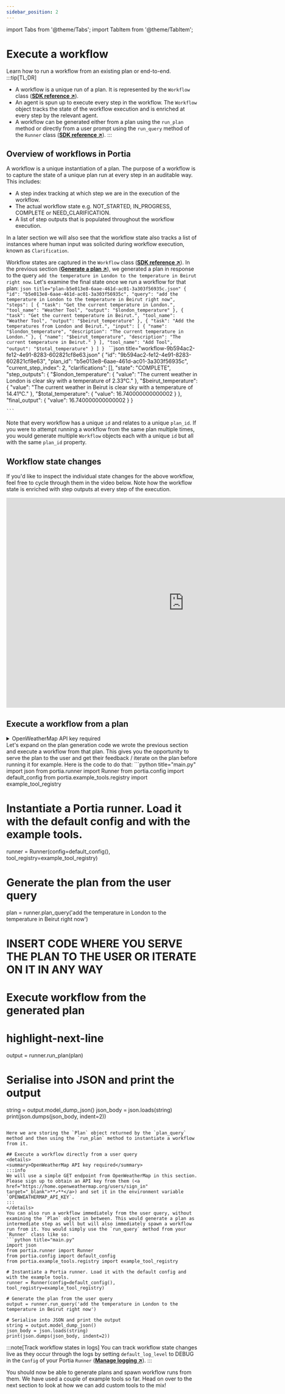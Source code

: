 ```yaml
---
sidebar_position: 2
---
```


import Tabs from '@theme/Tabs';
import TabItem from '@theme/TabItem';

# Execute a workflow
Learn how to run a workflow from an existing plan or end-to-end.
:::tip[TL;DR]
- A workflow is a unique run of a plan. It is represented by the `Workflow` class (<a href="/SDK/portia/workflow" target="_blank">**SDK reference ↗**</a>).
- An agent is spun up to execute every step in the workflow. The `Workflow` object tracks the state of the workflow execution and is enriched at every step by the relevant agent.
- A workflow can be generated either from a plan using the `run_plan` method or directly from a user prompt using the `run_query` method of the `Runner` class (<a href="/SDK/portia/runner" target="_blank">**SDK reference ↗**</a>).
:::

## Overview of workflows in Portia
A workflow is a unique instantiation of a plan. The purpose of a workflow is to capture the state of a unique plan run at every step in an auditable way. This includes:
- A step index tracking at which step we are in the execution of the workflow.
- The actual workflow state e.g. NOT_STARTED, IN_PROGRESS, COMPLETE or NEED_CLARIFICATION.
- A list of step outputs that is populated throughout the workflow execution.

In a later section we will also see that the workflow state also tracks a list of instances where human input was solicited during workflow execution, known as `Clarification`.

Workflow states are captured in the `Workflow` class (<a href="/SDK/portia/workflow" target="_blank">**SDK reference ↗**</a>). In the previous section (<a href="/product/Plan%20and%20run%20workflows/Generate%20a%20plan" target="_blank">**Generate a plan ↗**</a>), we generated a plan in response to the query `add the temperature in London to the temperature in Beirut right now`. Let's examine the final state once we run a workflow for that plan:
<Tabs>
  <TabItem value="plan" label="Generated plan >>">
    ```json title="plan-b5e013e8-6aae-461d-ac01-3a303f56935c.json"
    {
        "id": "b5e013e8-6aae-461d-ac01-3a303f56935c",
        "query": "add the temperature in London to the temperature in Beirut right now",
        "steps": [
            {
                "task": "Get the current temperature in London.",
                "tool_name": "Weather Tool",
                "output": "$london_temperature"
            },
            {
                "task": "Get the current temperature in Beirut.",
                "tool_name": "Weather Tool",
                "output": "$beirut_temperature"
            },
            {
                "task": "Add the temperatures from London and Beirut.",
                "input": [
                    {
                        "name": "$london_temperature",
                        "description": "The current temperature in London."
                    },
                    {
                        "name": "$beirut_temperature",
                        "description": "The current temperature in Beirut."
                    }
                ],
                "tool_name": "Add Tool",
                "output": "$total_temperature"
            }
        ]
    }
    ```
  </TabItem>
    <TabItem value="workflow" label="Workflow in final state" default>
    ```json title="workflow-9b594ac2-fe12-4e91-8283-602821cf8e63.json"
    {
        "id": "9b594ac2-fe12-4e91-8283-602821cf8e63",
        "plan_id": "b5e013e8-6aae-461d-ac01-3a303f56935c",
        "current_step_index": 2,
        "clarifications": [],
        "state": "COMPLETE",
        "step_outputs": 
        {
            "$london_temperature": {
                "value": "The current weather in London is clear sky with a temperature of 2.33°C."
            },
            "$beirut_temperature": {
                "value": "The current weather in Beirut is clear sky with a temperature of 14.41°C."
            },
            "$total_temperature": {
                "value": 16.740000000000002
            }
        },
        "final_output": {
            "value": 16.740000000000002
        }
    }









    ```
  </TabItem>
</Tabs>

Note that every workflow has a unique `id` and relates to a unique `plan_id`. If you were to attempt running a workflow from the same plan multiple times, you would generate multiple `Workflow` objects each with a unique `id` but all with the same `plan_id` property.

## Workflow state changes
If you'd like to inspect the individual state changes for the above workflow, feel free to cycle through them in the video below. Note how the workflow state is enriched with step outputs at every step of the execution.
<iframe width="931" height="550" title="" src="https://snappify.com/embed/c8eb2bee-f784-4d24-b573-39bfca493eda?responsive=1&p=1&autoplay=1&b=0" allow="clipboard-write" allowfullscreen="" loading="lazy" frameborder="0"></iframe>

## Execute a workflow from a plan
<details>
<summary>OpenWeatherMap API key required</summary>
:::info
We will use a simple GET endpoint from OpenWeatherMap in this section. Please sign up to obtain an API key from them (<a href="https://home.openweathermap.org/users/sign_in" target="_blank">**↗**</a>) and set it in the environment variable `OPENWEATHERMAP_API_KEY`.
:::
</details>
Let's expand on the plan generation code we wrote the previous section and execute a workflow from that plan. This gives you the opportunity to serve the plan to the user and get their feedback / iterate on the plan before running it for example. Here is the code to do that:
```python title="main.py"
import json
from portia.runner import Runner
from portia.config import default_config
from portia.example_tools.registry import example_tool_registry

# Instantiate a Portia runner. Load it with the default config and with the example tools.
runner = Runner(config=default_config(), tool_registry=example_tool_registry)

# Generate the plan from the user query
plan = runner.plan_query('add the temperature in London to the temperature in Beirut right now')

# INSERT CODE WHERE YOU SERVE THE PLAN TO THE USER OR ITERATE ON IT IN ANY WAY

# Execute workflow from the generated plan
# highlight-next-line
output = runner.run_plan(plan)

# Serialise into JSON and print the output
string = output.model_dump_json()
json_body = json.loads(string)
print(json.dumps(json_body, indent=2))
```

Here we are storing the `Plan` object returned by the `plan_query` method and then using the `run_plan` method to instantiate a workflow from it. 

## Execute a workflow directly from a user query
<details>
<summary>OpenWeatherMap API key required</summary>
:::info
We will use a simple GET endpoint from OpenWeatherMap in this section. Please sign up to obtain an API key from them (<a href="https://home.openweathermap.org/users/sign_in" target="_blank">**↗**</a>) and set it in the environment variable `OPENWEATHERMAP_API_KEY`.
:::
</details>
You can also run a workflow immediately from the user query, without examining the `Plan` object in between. This would generate a plan as intermediate step as well but will also immediately spawn a workflow run from it. You would simply use the `run_query` method from your `Runner` class like so:
```python title="main.py"
import json
from portia.runner import Runner
from portia.config import default_config
from portia.example_tools.registry import example_tool_registry

# Instantiate a Portia runner. Load it with the default config and with the example tools.
runner = Runner(config=default_config(), tool_registry=example_tool_registry)

# Generate the plan from the user query
output = runner.run_query('add the temperature in London to the temperature in Beirut right now')

# Serialise into JSON and print the output
string = output.model_dump_json()
json_body = json.loads(string)
print(json.dumps(json_body, indent=2))
```
:::note[Track workflow states in logs]
You can track workflow state changes live as they occur through the logs by setting `default_log_level` to DEBUG in the `Config` of your Portia `Runner` (<a href="/product/Plan%20and%20run%20workflows/Manage%20config%20options#manage-logging)" target="_blank">**Manage logging ↗**</a>).
:::

You should now be able to generate plans and spawn workflow runs from them. We have used a couple of example tools so far. Head on over to the next section to look at how we can add custom tools to the mix!